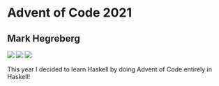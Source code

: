 # Advent of Code 2021
## Mark Hegreberg
![](https://img.shields.io/badge/day%20📅-20-blue)
![](https://img.shields.io/badge/days%20completed-3-red)
![](https://img.shields.io/badge/stars%20⭐-6-yellow)


This year I decided to learn Haskell by doing Advent of Code entirely in Haskell!
